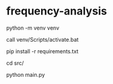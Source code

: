 # frequency-analysis

python -m venv venv

call venv/Scripts/activate.bat

pip install -r requirements.txt

cd src/

python main.py
